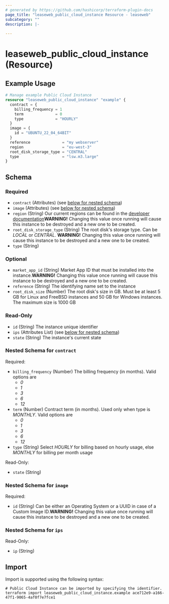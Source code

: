 ```yaml
---
# generated by https://github.com/hashicorp/terraform-plugin-docs
page_title: "leaseweb_public_cloud_instance Resource - leaseweb"
subcategory: ""
description: |-
  
---
```


# leaseweb_public_cloud_instance (Resource)



## Example Usage

```terraform
# Manage example Public Cloud Instance
resource "leaseweb_public_cloud_instance" "example" {
  contract = {
    billing_frequency = 1
    term              = 0
    type              = "HOURLY"
  }
  image = {
    id = "UBUNTU_22_04_64BIT"
  }
  reference              = "my webserver"
  region                 = "eu-west-3"
  root_disk_storage_type = "CENTRAL"
  type                   = "lsw.m3.large"
}
```

<!-- schema generated by tfplugindocs -->
## Schema

### Required

- `contract` (Attributes) (see [below for nested schema](#nestedatt--contract))
- `image` (Attributes) (see [below for nested schema](#nestedatt--image))
- `region` (String) Our current regions can be found in the [developer documentation](https://developer.leaseweb.com/api-docs/publiccloud_v1.html#tag/Instances/operation/launchInstance)**WARNING!** Changing this value once running will cause this instance to be destroyed and a new one to be created.
- `root_disk_storage_type` (String) The root disk's storage type. Can be *LOCAL* or *CENTRAL*. **WARNING!** Changing this value once running will cause this instance to be destroyed and a new one to be created.
- `type` (String)

### Optional

- `market_app_id` (String) Market App ID that must be installed into the instance.**WARNING!** Changing this value once running will cause this instance to be destroyed and a new one to be created.
- `reference` (String) The identifying name set to the instance
- `root_disk_size` (Number) The root disk's size in GB. Must be at least 5 GB for Linux and FreeBSD instances and 50 GB for Windows instances. The maximum size is 1000 GB

### Read-Only

- `id` (String) The instance unique identifier
- `ips` (Attributes List) (see [below for nested schema](#nestedatt--ips))
- `state` (String) The instance's current state

<a id="nestedatt--contract"></a>
### Nested Schema for `contract`

Required:

- `billing_frequency` (Number) The billing frequency (in months). Valid options are 
  - *0*
  - *1*
  - *3*
  - *6*
  - *12*
- `term` (Number) Contract term (in months). Used only when type is *MONTHLY*. Valid options are 
  - *0*
  - *1*
  - *3*
  - *6*
  - *12*
- `type` (String) Select *HOURLY* for billing based on hourly usage, else *MONTHLY* for billing per month usage

Read-Only:

- `state` (String)


<a id="nestedatt--image"></a>
### Nested Schema for `image`

Required:

- `id` (String) Can be either an Operating System or a UUID in case of a Custom Image ID.**WARNING!** Changing this value once running will cause this instance to be destroyed and a new one to be created.


<a id="nestedatt--ips"></a>
### Nested Schema for `ips`

Read-Only:

- `ip` (String)

## Import

Import is supported using the following syntax:

```shell
# Public Cloud Instance can be imported by specifying the identifier.
terraform import leaseweb_public_cloud_instance.example ace712e9-a166-47f1-9065-4af0f7e7fce1
```
